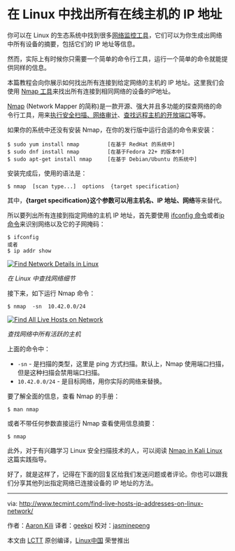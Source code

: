 在 Linux 中找出所有在线主机的 IP 地址
============================================================

你可以在 Linux 的生态系统中找到很多[网络监控工具][1]，它们可以为你生成出网络中所有设备的摘要，包括它们的 IP 地址等信息。

然而，实际上有时候你只需要一个简单的命令行工具，运行一个简单的命令就能提供同样的信息。

本篇教程会向你展示如何找出所有连接到给定网络的主机的 IP 地址。这里我们会使用 [Nmap 工具][2]来找出所有连接到相同网络的设备的IP地址。

[Nmap][3] (Network Mapper 的简称)是一款开源、强大并且多功能的探查网络的命令行工具，用来[执行安全扫描、网络审计][4]、[查找远程主机的开放端口][5]等等。

如果你的系统中还没有安装 Nmap，在你的发行版中运行合适的命令来安装：

```
$ sudo yum install nmap         [在基于 RedHat 的系统中]
$ sudo dnf install nmap         [在基于Fedora 22+ 的版本中]
$ sudo apt-get install nmap     [在基于 Debian/Ubuntu 的系统中]
```

安装完成后，使用的语法是：

```
$ nmap  [scan type...]  options  {target specification}
```

其中，**{target specification}**这个参数可以用**主机名、IP 地址、网络**等来替代。

所以要列出所有连接到指定网络的主机 IP 地址，首先要使用 [ifconfig 命令][6]或者[ip 命令][7]来识别网络以及它的子网掩码：

```
$ ifconfig
或者
$ ip addr show
```
[
 ![Find Network Details in Linux](http://www.tecmint.com/wp-content/uploads/2016/11/Find-Network-Details-in-Linux.png) 
][8]

*在 Linux 中查找网络细节*

接下来，如下运行 Nmap 命令：

```
$ nmap  -sn  10.42.0.0/24
```
[
 ![Find All Live Hosts on Network](http://www.tecmint.com/wp-content/uploads/2016/11/Find-All-Live-Hosts-on-Network.png) 
][9]

*查找网络中所有活跃的主机*

上面的命令中：

- `-sn` - 是扫描的类型，这里是 ping 方式扫描。默认上，Nmap 使用端口扫描，但是这种扫描会禁用端口扫描。
- `10.42.0.0/24` - 是目标网络，用你实际的网络来替换。

要了解全面的信息，查看 Nmap 的手册：

```
$ man nmap
```

或者不带任何参数直接运行 Nmap 查看使用信息摘要：

```
$ nmap
```

此外，对于有兴趣学习 Linux 安全扫描技术的人，可以阅读 [Nmap in Kali Linux][10] 这篇实践指导。

好了，就是这样了，记得在下面的回复区给我们发送问题或者评论。你也可以跟我们分享其他列出指定网络已连接设备的 IP 地址的方法。

--------------------------------------------------------------------------------

via: http://www.tecmint.com/find-live-hosts-ip-addresses-on-linux-network/

作者：[Aaron Kili][a]
译者：[geekpi](https://github.com/geekpi)
校对：[jasminepeng](https://github.com/jasminepeng)

本文由 [LCTT](https://github.com/LCTT/TranslateProject) 原创编译，[Linux中国](https://linux.cn/) 荣誉推出

[a]:http://www.tecmint.com/author/aaronkili/
[1]:http://www.tecmint.com/command-line-tools-to-monitor-linux-performance/
[2]:http://www.tecmint.com/nmap-network-security-scanner-in-kali-linux/
[3]:http://www.tecmint.com/nmap-command-examples/
[4]:http://www.tecmint.com/audit-network-performance-security-and-troubleshooting-in-linux/
[5]:http://www.tecmint.com/find-open-ports-in-linux/
[6]:http://www.tecmint.com/ifconfig-command-examples/
[7]:http://www.tecmint.com/ip-command-examples/
[8]:http://www.tecmint.com/wp-content/uploads/2016/11/Find-Network-Details-in-Linux.png
[9]:http://www.tecmint.com/wp-content/uploads/2016/11/Find-All-Live-Hosts-on-Network.png
[10]:http://www.tecmint.com/nmap-network-security-scanner-in-kali-linux/
